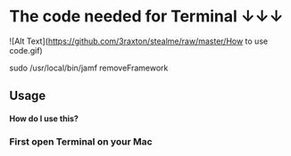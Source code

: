 # The code needed for Terminal ↓↓↓

![Alt Text](https://github.com/3raxton/stealme/raw/master/How to use code.gif)

sudo /usr/local/bin/jamf removeFramework

## Usage

#### How do I use this?

### First open Terminal on your Mac
